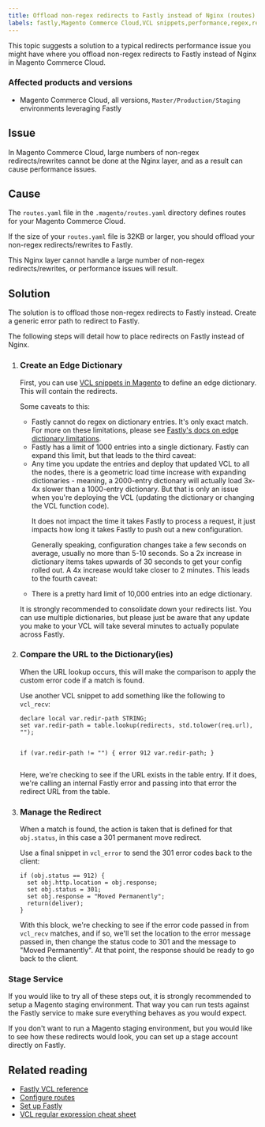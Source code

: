```yaml
---
title: Offload non-regex redirects to Fastly instead of Nginx (routes)
labels: fastly,Magento Commerce Cloud,VCL snippets,performance,regex,redirects,offload,routes,Nginx,how to
---
```


This topic suggests a solution to a typical redirects performance issue you might have where you offload non-regex redirects to Fastly instead of Nginx in Magento Commerce Cloud.

### Affected products and versions

* Magento Commerce Cloud, all versions, `` Master/Production/Staging `` environments leveraging Fastly

## Issue

In Magento Commerce Cloud, large numbers of non-regex redirects/rewrites cannot be done at the Nginx layer, and as a result can cause performance issues.

## Cause

The <code class="highlighter-rouge">routes.yaml</code> file in the <code class="highlighter-rouge">.magento/routes.yaml</code> directory defines routes for your Magento Commerce Cloud.

If the size of your <code class="highlighter-rouge">routes.yaml</code> file is 32KB or larger, you should offload your non-regex redirects/rewrites to Fastly.

This Nginx layer cannot handle a large number of non-regex redirects/rewrites, or performance issues will result. 

## Solution

The solution is to offload those non-regex redirects to Fastly instead. Create a generic error path to redirect to Fastly.

The following steps will detail how to place redirects on Fastly instead of Nginx.

<ol><li>
<h3>Create an Edge Dictionary</h3>
<p>First, you can use <a href="https://devdocs.magento.com/guides/v2.3/cloud/cdn/cloud-vcl-custom-snippets.html">VCL snippets in Magento</a> to define an edge dictionary. This will contain the redirects.</p>
<p>Some caveats to this:</p>
<ul>
<li>Fastly cannot do regex on dictionary entries. It's only exact match. For more on these limitations, please see <a href="https://docs.fastly.com/guides/edge-dictionaries/about-edge-dictionaries#limitations-and-considerations">Fastly's docs on edge dictionary limitations</a>.</li>
<li>Fastly has a limit of 1000 entries into a single dictionary. Fastly can expand this limit, but that leads to the third caveat:</li>
<li>Any time you update the entries and deploy that updated VCL to all the nodes, there is a geometric load time increase with expanding dictionaries - meaning, a 2000-entry dictionary will actually load 3x-4x slower than a 1000-entry dictionary. But that is only an issue when you're deploying the VCL (updating the dictionary or changing the VCL function code).
<p>It does not impact the time it takes Fastly to process a request, it just impacts how long it takes Fastly to push out a new configuration.</p>
<p>Generally speaking, configuration changes take a few seconds on average, usually no more than 5-10 seconds. So a 2x increase in dictionary items takes upwards of 30 seconds to get your config rolled out. A 4x increase would take closer to 2 minutes. This leads to the fourth caveat:</p>
</li>
<li>There is a pretty hard limit of 10,000 entries into an edge dictionary.</li>
</ul>
<p class="info">It is strongly recommended to consolidate down your redirects list. You can use multiple dictionaries, but please just be aware that any update you make to your VCL will take several minutes to actually populate across Fastly.</p>
</li><li>
<h3>Compare the URL to the Dictionary(ies)</h3>
<p>When the URL lookup occurs, this will make the comparison to apply the custom error code if a match is found.</p>
<p>Use another VCL snippet to add something like the following to <code class="language-php">vcl_recv</code>:</p>
<pre><code class="language-php">declare local var.redir-path STRING;
set var.redir-path = table.lookup(redirects, std.tolower(req.url), "");

if (var.redir-path != "") {
  error 912 var.redir-path;
}
</code></pre>
<p>Here, we're checking to see if the URL exists in the table entry. If it does, we're calling an internal Fastly error and passing into that error the redirect URL from the table.</p>
</li><li>
<h3>Manage the Redirect</h3>
<p>When a match is found, the action is taken that is defined for that <code class="language-php">obj.status</code>, in this case a 301 permanent move redirect.</p>
<p>Use a final snippet in <code class="language-php">vcl_error</code> to send the 301 error codes back to the client:</p>
<pre><code class="language-php">if (obj.status == 912) {
  set obj.http.location = obj.response;
  set obj.status = 301;
  set obj.response = "Moved Permanently";
  return(deliver);
}
</code></pre>
<p>With this block, we're checking to see if the error code passed in from <code class="language-php">vcl_recv</code> matches, and if so, we'll set the location to the error message passed in, then change the status code to 301 and the message to "Moved Permanently". At that point, the response should be ready to go back to the client.</p>
</li></ol>

### Stage Service

<p class="warning">If you would like to try all of these steps out, it is strongly recommended to setup a Magento staging environment. That way you can run tests against the Fastly service to make sure everything behaves as you would expect.</p>

If you don't want to run a Magento staging environment, but you would like to see how these redirects would look, you can set up a stage account directly on Fastly.

## Related reading

* [Fastly VCL reference](https://docs.fastly.com/vcl/)
* [Configure routes](https://devdocs.magento.com/guides/v2.3/cloud/project/project-conf-files_routes.html)
* [Set up Fastly](https://devdocs.magento.com/guides/v2.3/cloud/cdn/configure-fastly.html)
* [VCL regular expression cheat sheet](https://docs.fastly.com/en/guides/vcl-regular-expression-cheat-sheet)